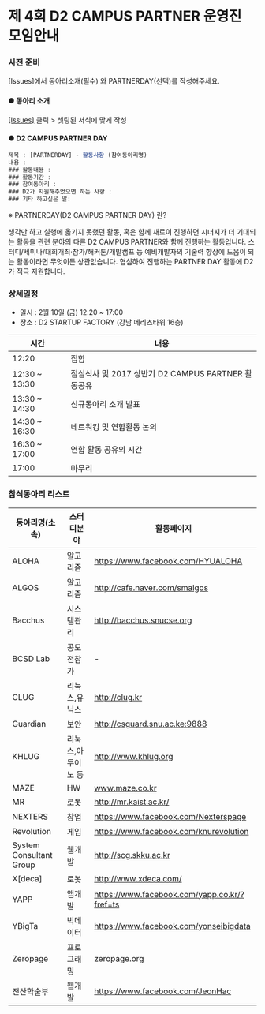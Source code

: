 # 제 4회 D2 CAMPUS PARTNER 운영진 모임안내

### 사전 준비

[Issues]에서 동아리소개(필수) 와 PARTNERDAY(선택)를 작성해주세요.

#### ● 동아리 소개

[[Issues]](https://github.com/D2CAMPUS-PARTNER/SHAKE_4th/issues) 클릭 > 셋팅된 서식에 맞게 작성

#### ● D2 CAMPUS PARTNER DAY

```javascript
제목 : [PARTNERDAY] - 활동사항 (참여동아리명)
내용 : 
### 활동내용 : 
### 활동기간 : 
### 참여동아리 : 
### D2가 지원해주었으면 하는 사항 : 
### 기타 하고싶은 말: 
```

※ PARTNERDAY(D2 CAMPUS PARTNER DAY) 란?

생각만 하고 실행에 옮기지 못했던 활동, 혹은 함께 새로이 진행하면 시너지가 더 기대되는 활동을 관련 분야의 다른 D2 CAMPUS PARTNER와 함께 진행하는 활동입니다. 
스터디/세미나/대회개최·참가/해커톤/개발캠프 등 예비개발자의 기술력 향상에 도움이 되는 활동이라면 무엇이든 상관없습니다. 협심하여 진행하는 PARTNER DAY 활동에 D2가 적극 지원합니다.


### 상세일정

- 일시 : 2월 10일 (금) 12:20 ~ 17:00
- 장소 : D2 STARTUP FACTORY (강남 메리츠타워 16층)

시간|내용
---|---
12:20|집합
12:30 ~ 13:30|점심식사 및 2017 상반기 D2 CAMPUS PARTNER 활동공유
13:30 ~ 14:30|신규동아리 소개 발표
14:30 ~ 16:30|네트워킹 및 연합활동 논의
16:30 ~ 17:00|연합 활동 공유의 시간
17:00|마무리


### 참석동아리 리스트

동아리명(소속)|스터디분야|활동페이지
--------------|----------|----------
ALOHA|알고리즘|https://www.facebook.com/HYUALOHA
ALGOS|알고리즘|http://cafe.naver.com/smalgos
Bacchus|시스템관리|http://bacchus.snucse.org
BCSD Lab|공모전참가|-
CLUG|리눅스,유닉스|http://clug.kr
Guardian|보안|http://csguard.snu.ac.ke:9888
KHLUG|리눅스,아두이노 등|http://www.khlug.org
MAZE|HW|www.maze.co.kr
MR|로봇|http://mr.kaist.ac.kr/
NEXTERS|창업|https://www.facebook.com/Nexterspage
Revolution|게임|https://www.facebook.com/knurevolution
System Consultant Group|웹개발|http://scg.skku.ac.kr
X[deca]|로봇|http://www.xdeca.com/
YAPP|앱개발|https://www.facebook.com/yapp.co.kr/?fref=ts
YBigTa|빅데이터|https://www.facebook.com/yonseibigdata
Zeropage|프로그래밍|zeropage.org
전산학술부|웹개발|https://www.facebook.com/JeonHac

